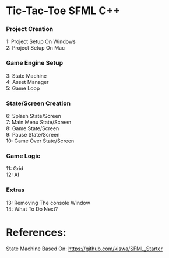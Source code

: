 # Tic-Tac-Toe SFML C++

<h3>Project Creation</h3>
1: Project Setup On Windows<br />
2: Project Setup On Mac<br />

<h3>Game Engine Setup</h3>
3: State Machine<br />
4: Asset Manager<br />
5: Game Loop<br />

<h3>State/Screen Creation</h3>
6: Splash State/Screen<br />
7: Main Menu State/Screen<br />
8: Game State/Screen<br />
9: Pause State/Screen<br />
10: Game Over State/Screen<br />

<h3>Game Logic</h3>
11: Grid<br />
12: AI<br />

<h3>Extras</h3>
13: Removing The console Window<br />
14: What To Do Next?<br />

# References:
State Machine Based On: <a href="https://github.com/kiswa/SFML_Starter">https://github.com/kiswa/SFML_Starter</a>
